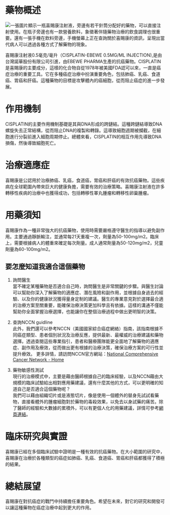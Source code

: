 # 藥物概述
![一張圖片顯示一瓶喜賜康注射液，旁邊有若干針筒分配好的藥物，可以直接注射使用。在瓶子旁邊也有一款營養飲料，象徵著伴隨藥物治療的飲食調理也很重要。還有一張手機在飲料旁邊，手機螢幕上正在查詢關於喜賜康的資訊，呈現出當代病人可以透過各種方式了解藥物的現象。](https://i.imgur.com/QhtGxUO.jpeg)

喜賜康注射液0.5毫克/毫升（CISPLATIN-EBEWE 0.5MG/ML INJECTION),是由台灣諾華股份有限公司引進，由EBEWE PHARMA生產的抗癌藥物。CISPLATIN是喜賜康的主要成分，這樣的化合物自從1978年被美國FDA認可以來，一直是癌症治療的重要工具。它在多種癌症治療中扮演重要角色，包括肺癌、乳癌、食道癌、胃癌和肝癌。這種藥物的目標是攻擊體內的癌細胞，從而阻止癌症的進一步發展。

# 作用機制

CISPLATIN的主要作用機制基礎是其與DNA形成的跨鏈結。這種跨鏈結導致DNA螺旋失去正常結構，從而阻止DNA的複製和轉錄。這導致細胞週期被攔截，在細胞進行分裂前進入細胞周期停止。總體來看，CISPLATIN的相互作用先導致DNA損傷，然後導致細胞死亡。

# 治療適應症

喜賜康是公認用於治療肺癌、乳癌，食道癌，胃癌和肝癌的有效抗癌藥物。這些疾病在全球範圍內帶來巨大的健康負擔，需要有效的治療策略。喜賜康注射液在許多轉移性疾病的治療中也獲得成功，包括轉移性睪丸腫瘤和轉移性卵巢腫瘤。

# 用藥須知

喜賜康作為一種非常強大的抗癌藥物，使用時需要嚴格遵守醫生的指導以避免副作用。主要通過靜脈輸注，並通常每21天重複一次，劑量為50-100mg/m2。臨床上，需要根據病人的體重來確定每次劑量。成人通常劑量為50-120mg/m2，兒童劑量為60-100mg/m2。

## 要怎麼知道我適合這個藥物 

1. 詢問醫生  
當不確定某種藥物是否適合自己時，詢問醫生是非常關鍵的步驟。與醫生討論可以幫助你深入了解藥物的適應症、潛在風險和副作用，並根據自身過去的經驗、以及你的健康狀況獲得量身定制的建議。醫生的專業意見對於選擇最合適的治療方案至關重要，能確保治療決策更加科學且有依據。這樣的溝通不僅能幫助你全面掌握治療選擇，也能讓你在整個治療過程中做出更明智的決策。 

2. 查詢NCCN guidline  
此外，我們還可以參考NCCN（美國國家綜合癌症網絡）指南，該指南根據不同癌症類型、患者個別狀況及治療反應，提供最新、最權威的治療建議和藥物選擇。透過查閱這些專業指引，患者和醫療團隊能更全面地了解藥物的適應症、副作用及療效，從而做出更有根據的治療決策，確保治療方案的可行性並提升療效。 
更多詳情，請訪問NCCN官方網站：[National Comprehensive Cancer Network - Home](https://www.nccn.org/)

3. 藥物敏感性測試  
現行的治療模式中，主要是藉由醫師根據自己的臨床經驗，以及NCCN藉由大規模的臨床試驗給出相對應用藥建議，還有什麼其他的方式，可以更明確的知道自己是否適合這個藥物呢？   
我們可以藉由組織切片或是液態切片，像是使用一個體外的替身先試試看藥物，直接看體外的腫瘤細胞對於藥物的毒殺效果，以免去以身試藥的痛苦。除了醫師的經驗和大數據的累積外，可以有更個人化的用藥建議，詳情可參考[網頁連結](https://info.cancerfree.io/)。

# 臨床研究與實證

喜賜康已經在多個臨床試驗中證明是一種有效的抗癌藥物。在大小範圍的研究中，喜賜康在治療於各種類型的癌症如肺癌、乳癌、食道癌、胃癌和肝癌都獲得了積極的結果。

# 總結展望

喜賜康在對抗癌症的戰鬥中持續擔任重要角色。希望在未來，對它的研究和開發可以讓這種藥物在癌症治療中起到更大的作用。
